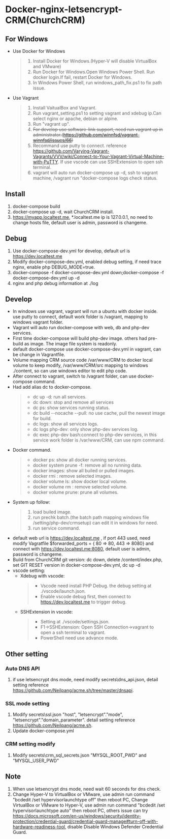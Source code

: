 # Docker-nginx-letsencrypt-CRM(ChurchCRM)

## For Windows
- Use Docker for Windows
  >1. Install Docker for Windows.(Hyper-V will disable VirtualBox and VMware)
  >1. Run Docker for Windows.Open Windows Power Shell. Run docker login.If fail, restart Docker for Windows.
  >1. In Windows Power Shell, run windows_path_fix.ps1 to fix path issue.
- Use Vagrant
  >1. Install VaitualBox and Vagrant.
  >1. Run vagrant_setting.ps1 to setting vagrant and xdebug ip.Can select nginx or apache, debian or alpine.
  >1. Run "vagrant up".
  >1. ~~For develop use software-link support, need run vagrant up in administrator.(https://github.com/winnfsd/vagrant-winnfsd/issues/66)~~
  >1. Recommand use putty to connect. reference https://github.com/Varying-Vagrant-Vagrants/VVV/wiki/Connect-to-Your-Vagrant-Virtual-Machine-with-PuTTY. If use vscode can use SSHExtension to open ssh terminal.
  >1. vagrant will auto run docker-compose up -d, ssh to vagrant machine, /vagrant run "docker-compose logs check status.

## Install
1. docker-compose build
1. docker-compose up -d, wait ChurchCRM install.
1. https://myapp.localtest.me, *.localtest.me ip is 127.0.0.1, no need to change hosts file, default user is admin, password is changeme.

## Debug
1. Use docker-compose-dev.yml for develop, default url is https://dev.localtest.me
1. Modify docker-compose-dev.yml, enabled debug setting, if need trace nginx, enable php DEBUG_MODE=true.
1. docker-compose -f docker-compose-dev.yml down;docker-compose -f docker-compose-dev.yml up -d
1. nginx and php debug information at ./log

## Develop
- In windows use vagrant, vagrant will run a ubuntu with docker inside. use putty to connect, default work folder is /vagrant, mapping to windows vagrant folder.
- Vagrant will auto run docker-compose with web, db and php-dev services.
- First time docker-compose will build php-dev image. others had pre-build as image. The image file system is readonly.
- default docker-compose use docker-compose-dev.yml in vagrant, can be change in Vagrantfile.
- Volume mapping CRM source code /var/www/CRM to docker local volume to keep modify, /var/www/CRM/src mapping to windows ./content, so can use windows editor to edit php code.
- After connect to vagrant, switch to /vagrant folder, can use docker-compose command.
- Had add alias dc to docker-compose.
  >- dc up -d: run all services.
  >- dc down: stop and remove all services
  >- dc ps: show services running status.
  >- dc build --nocache --pull: no use cache, pull the newest image for build.
  >- dc logs: show all services logs.
  >- dc logs php-dev: only show php-dev services log.
  >- dc exec php-dev bash:connect to php-dev services, in this service work folder is /var/www/CRM, can use npm command.
- Docker command.
  >- docker ps: show all docker running services.
  >- docker system prune -f: remove all no running data.
  >- docker images: show all builed or pulled images.
  >- docker rmi <image id>: remove selected images.
  >- docker volume ls: show docker local volume.
  >- docker volume rm <volume name>: remove selected volume.
  >- docker volume prune: prune all volumes.
- System up follow:
  >1. load builed image.
  >1. run prechk batch.(the batch path mapping windows file /setting/php-dev/crmsetup) can edit it in windows for need.
  >1. run service command.
- default web url is https://dev.localtest.me , if port 443 used, need modify Vagratfile $forwarded_ports = { 80 => 80, 443 => 8080} and connect with https://dev.localtest.me:8080, default user is admin, password is changeme.
- Build from ChurchCRM git version: dc down, delete /content/index.php, set GIT RESET version in docker-compose-dev.yml, dc up -d
- vscode setting:
  - Xdebug with vscode:
    >- Vscode need install PHP Debug. the debug setting at ./vscode/launch.json.
    >- Enable vscode debug first, then connect to https://dev.localtest.me to trigger debug.
  - SSHExtension in vscode:
    >- Setting at ./vscode/settings.json.
    >- F1->SSHExtension: Open SSH Connection->vagrant to open a ssh terminal to vagrant.
    >- PowerShell need use advance mode.

## Other setting
### Auto DNS API
1. if use letsencrypt dns mode, need modify secrets\dns_api.json, detail setting reference https://github.com/Neilpang/acme.sh/tree/master/dnsapi.
### SSL mode setting
1. Modify secrets\ssl.json "host", "letsencrypt"."mode", "letsencrypt"."domain_parameter". detail setting reference https://github.com/Neilpang/acme.sh.
1. Update docker-compose.yml
### CRM setting modify
1. Modify secrets\crm_sql_secrets.json "MYSQL_ROOT_PWD" and "MYSQL_USER_PWD"

## Note
1. When use letsencrypt dns mode, need wait 60 seconds for dns check.
1. Change Hyper-V to VirtualBox or VMware, use admin run command "bcdedit /set hypervisorlaunchtype off" then reboot PC,
Change VirtualBox or VMware to Hyper-V, use admin run command "bcdedit /set hypervisorlaunchtype auto" then reboot PC, others issue can try https://docs.microsoft.com/en-us/windows/security/identity-protection/credential-guard/credential-guard-manage#turn-off-with-hardware-readiness-tool, disable Disable Windows Defender Credential Guard.
